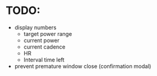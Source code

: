 # TODO:
- display numbers
    - target power range
    - current power
    - current cadence
    - HR
    - Interval time left
- prevent premature window close (confirmation modal)
